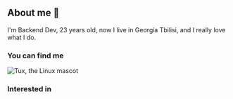 ## About me 👋
I'm Backend Dev, 23 years old, now I live in Georgia Tbilisi, and I really love what I do.


### You can find me
![Tux, the Linux mascot](/assets/images/tux.png)
### Interested in



<!--
**malikov73/malikov73** is a ✨ _special_ ✨ repository because its `README.md` (this file) appears on your GitHub profile.

Here are some ideas to get you started:

- 🔭 I’m currently working on ...
- 🌱 I’m currently learning ...
- 👯 I’m looking to collaborate on ...
- 🤔 I’m looking for help with ...
- 💬 Ask me about ...
- 📫 How to reach me: ...
- 😄 Pronouns: ...
- ⚡ Fun fact: ...
-->
